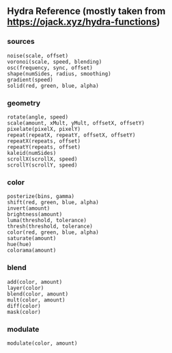 ## Hydra Reference (mostly taken from https://ojack.xyz/hydra-functions)

### sources
`noise(scale, offset)`\
`voronoi(scale, speed, blending)`\
`osc(frequency, sync, offset)`\
`shape(numSides, radius, smoothing)`\
`gradient(speed)`\
`solid(red, green, blue, alpha)`

### geometry

`rotate(angle, speed)`\
`scale(amount, xMult, yMult, offsetX, offsetY)`\
`pixelate(pixelX, pixelY)`\
`repeat(repeatX, repeatY, offsetX, offsetY)`\
`repeatX(repeats, offset)`\
`repeatY(repeats, offset)`\
`kaleid(numSides)`\
`scrollX(scrollX, speed)`\
`scrollY(scrollY, speed)`

### color

`posterize(bins, gamma)`\
`shift(red, green, blue, alpha)`\
`invert(amount)`\
`brightness(amount)`\
`luma(threshold, tolerance)`\
`thresh(threshold, tolerance)`\
`color(red, green, blue, alpha)`\
`saturate(amount)`\
`hue(hue)`\
`colorama(amount)`

### blend

`add(color, amount)`\
`layer(color)`\
`blend(color, amount)`\
`mult(color, amount)`\
`diff(color)`\
`mask(color)`

### modulate

`modulate(color, amount)`



